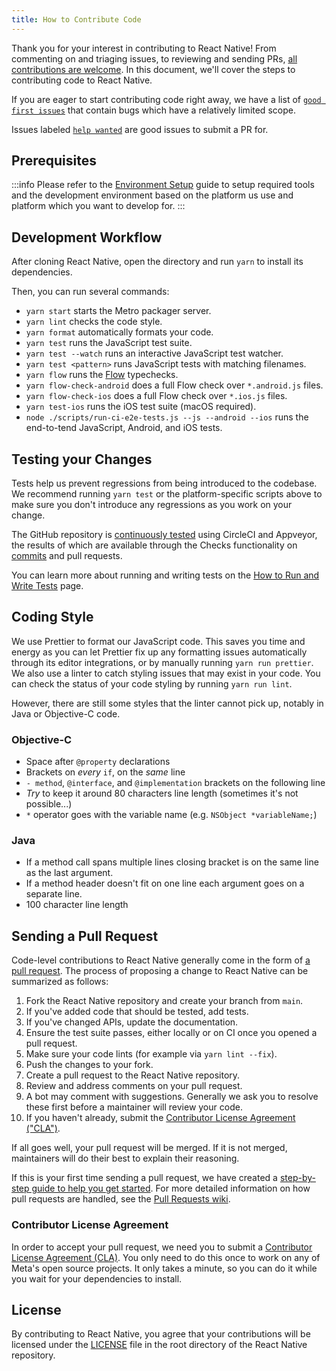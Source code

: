 ```yaml
---
title: How to Contribute Code
---
```


Thank you for your interest in contributing to React Native! From commenting on and triaging issues, to reviewing and sending PRs, [all contributions are welcome](/contributing/contributing-intro). In this document, we'll cover the steps to contributing code to React Native.

If you are eager to start contributing code right away, we have a list of [`good first issues`](https://github.com/facebook/react-native/labels/good%20first%20issue) that contain bugs which have a relatively limited scope. 

Issues labeled [`help wanted`](https://github.com/facebook/react-native/issues?utf8=%E2%9C%93&q=is%3Aissue+is%3Aopen+label%3A%22help+wanted+%3Aoctocat%3A%22+sort%3Aupdated-desc+) are good issues to submit a PR for.

## Prerequisites

:::info
Please refer to the [Environment Setup](/docs/environment-setup) guide to setup required tools and the development environment based on the platform us use and platform which you want to develop for.
:::

## Development Workflow

After cloning React Native, open the directory and run `yarn` to install its dependencies.

Then, you can run several commands:

- `yarn start` starts the Metro packager server.
- `yarn lint` checks the code style.
- `yarn format` automatically formats your code.
- `yarn test` runs the JavaScript test suite.
- `yarn test --watch` runs an interactive JavaScript test watcher.
- `yarn test <pattern>` runs JavaScript tests with matching filenames.
- `yarn flow` runs the [Flow](https://flowtype.org/) typechecks.
- `yarn flow-check-android` does a full Flow check over `*.android.js` files.
- `yarn flow-check-ios` does a full Flow check over `*.ios.js` files.
- `yarn test-ios` runs the iOS test suite (macOS required).
- `node ./scripts/run-ci-e2e-tests.js --js --android --ios` runs the end-to-tend JavaScript, Android, and iOS tests.

## Testing your Changes

Tests help us prevent regressions from being introduced to the codebase. We recommend running `yarn test` or the platform-specific scripts above to make sure you don't introduce any regressions as you work on your change.

The GitHub repository is [continuously tested](/contributing/how-to-run-and-write-tests#continuous-testing) using CircleCI and Appveyor, the results of which are available through the Checks functionality on [commits](https://github.com/facebook/react-native/commits/main) and pull requests. 

You can learn more about running and writing tests on the [How to Run and Write Tests](/contributing/how-to-run-and-write-tests) page.

## Coding Style

We use Prettier to format our JavaScript code. This saves you time and energy as you can let Prettier fix up any formatting issues automatically through its editor integrations, or by manually running `yarn run prettier`. We also use a linter to catch styling issues that may exist in your code. You can check the status of your code styling by running `yarn run lint`.

However, there are still some styles that the linter cannot pick up, notably in Java or Objective-C code.

### Objective-C

- Space after `@property` declarations
- Brackets on _every_ `if`, on the _same_ line
- `- method`, `@interface`, and `@implementation` brackets on the following line
- _Try_ to keep it around 80 characters line length (sometimes it's not possible...)
- `*` operator goes with the variable name (e.g. `NSObject *variableName;`)

### Java

- If a method call spans multiple lines closing bracket is on the same line as the last argument.
- If a method header doesn't fit on one line each argument goes on a separate line.
- 100 character line length

## Sending a Pull Request

Code-level contributions to React Native generally come in the form of [a pull request](https://help.github.com/en/articles/about-pull-requests). The process of proposing a change to React Native can be summarized as follows:

1. Fork the React Native repository and create your branch from `main`.
2. If you've added code that should be tested, add tests.
3. If you've changed APIs, update the documentation.
4. Ensure the test suite passes, either locally or on CI once you opened a pull request.
5. Make sure your code lints (for example via `yarn lint --fix`).
6. Push the changes to your fork.
7. Create a pull request to the React Native repository.
8. Review and address comments on your pull request.
9. A bot may comment with suggestions. Generally we ask you to resolve these first before a maintainer will review your code.
10. If you haven't already, submit the [Contributor License Agreement ("CLA")](#contributor-license-agreement).

If all goes well, your pull request will be merged. If it is not merged, maintainers will do their best to explain their reasoning.

If this is your first time sending a pull request, we have created a [step-by-step guide to help you get started](contributing/how-to-open-a-pull-request). For more detailed information on how pull requests are handled, see the [Pull Requests wiki](Managing-Pull-Requests).

### Contributor License Agreement

In order to accept your pull request, we need you to submit a [Contributor License Agreement (CLA)](/contributing/contribution-license-agreement). You only need to do this once to work on any of Meta's open source projects. It only takes a minute, so you can do it while you wait for your dependencies to install.

## License

By contributing to React Native, you agree that your contributions will be licensed under the [LICENSE](https://github.com/facebook/react-native/blob/main/LICENSE) file in the root directory of the React Native repository.
